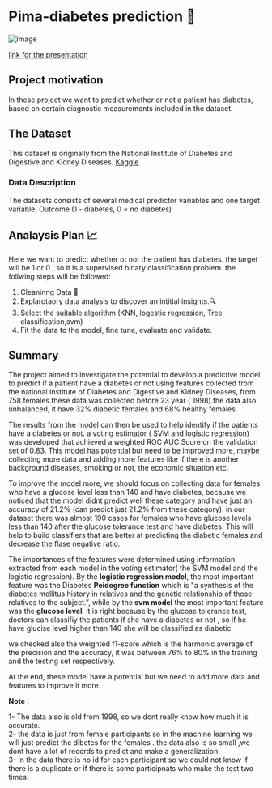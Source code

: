 # Pima-diabetes prediction 💉

![image](https://drive.google.com/uc?export=view&id=1HHiisNmsBIlk7D1kPnYTr4N5Xl2wKx7O)

[link for the presentation](https://drive.google.com/file/d/1M_7U--7h1u55vca3boF1HnhnKrhpDeJg/view?usp=sharing)

## **Project motivation**

In these project we want to predict whether or not a patient has diabetes, based on certain diagnostic measurements included in the dataset.

## **The Dataset**
This dataset is originally from the National Institute of Diabetes and Digestive and Kidney Diseases. [Kaggle](https://www.kaggle.com/uciml/pima-indians-diabetes-database) 

### **Data Description**
The datasets consists of several medical predictor variables and one target variable, Outcome (1 - diabetes, 0 = no diabetes)

## **Analaysis Plan** 📈

Here we want to predict whether ot not the patient has diabetes. the target will be 1 or 0 , so it is a supervised binary classification problem. the follwing steps will be followed:


1.   Cleaninng Data 🧹
2.   Explarotaory data analysis to discover an intitial insights.🔍
3.   Select the suitable algorithm (KNN, logestic regression, Tree classification,svm)
4.   Fit the data to the model, fine tune, evaluate and validate.


## **Summary**

The project aimed to investigate the potential to develop a predictive model to predict  if a patient have a diabetes or not using features collected from 
the national Institute of Diabetes and Digestive and Kidney Diseases, from 758 females.these data was collected before 23 year ( 1998).the data also unbalanced, it have 32% diabetic females  and 68% healthy females.

The results from the model
can then be used to help identify if the patients have a diabetes or not. a voting estimator ( SVM and logistic regression)
was developed that achieved a weighted ROC AUC Score on the validation set of 0.83.
This model has potential but need to be improved more, maybe collecting more data and adding more features like if there is another background diseases,  smoking or not, the economic situation etc.

To improve the model more, we should focus on collecting data for females who have a glucose level less than 140 and have diabetes, because we noticed that the model didnt predict well these category and have just an accuracy of 21.2% (can predict just 21.2% from these category). in our dataset there was almost 190 cases for females who have glucose levels less than 140  after the glucose tolerance test and have diabetes. 
This will help to build classifiers that are better at  predicting the
diabetic females and decrease the flase negative ratio.

The importances of the features were determined using information extracted from each model in the voting estimator( the SVM model and the logistic regression).
By the **logistic regression model**, the most important feature was the 
Diabetes **Peidegree function** which is "a synthesis of the diabetes mellitus history in relatives and the genetic relationship of those relatives to the subject.”, while by the **svm model** the most important feature was the **glucose level**, it is right because by the glucose tolerance test, doctors can classifiy the patients if she have a diabetes or not , so if he have glucise level higher than 140 she will be classified as diabetic.

we checked also the weighted f1-score which is the harmonic average of the precision and the accuracy, it was between 76% to 80% in the training and the testing set respectively.

At the end, these model have a potential but we need to add more data and features to improve it more. 


**Note :** 


1- The data also is old from 1998, so we dont really know how much it is accurate. <br>
2- the data is just from female participants so in the machine learning we will just predict the dibetes for the females . 
the data also is so small ,we dont have a lot of records to predict and make a generalization.<br>
3- In the data there is no id for each participant so we could not know if there is a duplicate or if there is some participnats who make the test two times. 

